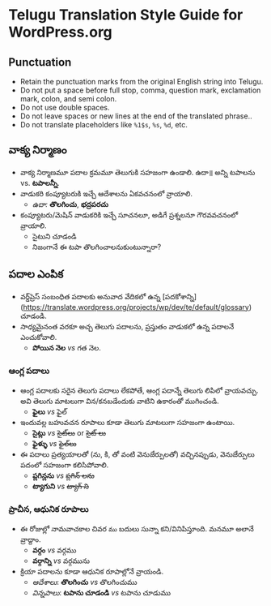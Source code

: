 # Telugu Translation Style Guide for WordPress.org

## Punctuation
* Retain the punctuation marks from the original English string into Telugu.
* Do not put a space before full stop, comma, question mark, exclamation mark, colon, and semi colon.
* Do not use double spaces.
* Do not leave spaces or new lines at the end of the translated phrase..
* Do not translate placeholders like `%1$s`, `%s`, `%d`, etc.


## వాక్య నిర్మాణం
* వాక్య నిర్మాణమూ పదాల క్రమమూ తెలుగుకి సహజంగా ఉండాలి. ఉదా॥ అన్ని టపాలను vs. **టపాలన్నీ**.
* వాడుకరి కంప్యూటరుకి ఇచ్చే ఆదేశాలను ఏకవచనంలో వ్రాయాలి.
  * *ఉదా:* **తొలగించు**, **భద్రపరచు**
* కంప్యూటరు/మెషిన్ వాడుకరికి ఇచ్చే సూచనలూ, అడిగే ప్రశ్నలనూ గౌరవవచనంలో వ్రాయాలి.
  * సైటుని చూడండి
  * నిజంగానే ఈ టపా తొలగించాలనుకుంటున్నారా?
 

## పదాల ఎంపిక
* వర్డ్‌ప్రెస్ సంబంధిత పదాలకు అనువాద వేదికలో ఉన్న [పదకోశాన్ని]  (https://translate.wordpress.org/projects/wp/dev/te/default/glossary) చూడండి. 
* సాధ్యమైనంత వరకూ అచ్చ తెలుగు పదాలను, ప్రస్తుతం వాడుకలో ఉన్న పదాలనే ఎంచుకోవాలి.
  * **పోయిన నెల** *vs* గత నెల.

### ఆంగ్ల పదాలు
* ఆంగ్ల పదాలకు సరైన తెలుగు పదాలు లేకపోతే, ఆంగ్ల పదాన్నే తెలుగు లిపిలో వ్రాయవచ్చు. అవి తెలుగు మాటలుగా విన/కనబడేందుకు వాటిని ఉకారంతో ముగించండి. 
  * **ఫైలు** *vs* ఫైల్
* ఇందువల్ల బహువచన రూపాలు కూడా తెలుగు మాటలుగా సహజంగా ఉంటాయి.
  * **సైట్లు** *vs* ~~సైట్‌లు~~ or ~~సైట్ లు~~
  * **ఫైళ్ళు** *vs* ~~ఫైల్‌లు~~
* ఈ పదాలు ప్రత్యయాలతో (ను, కి, తో వంటి వెనుజేర్పులతో) వచ్చినప్పుడు, వెనుజేర్పులు పదంలో సహజంగా కలిసిపోవాలి.
  * **ప్లగిన్లను** *vs* ~~ప్లగిన్ లను~~
  * **ట్యాగుని** *vs* ~~ట్యాగ్ ని~~
  
### ప్రాచీన, ఆధునిక రూపాలు
* ఈ రోజుల్లో నామవాచకాల చివర `ము` బదులు సున్నా కని/వినిపిస్తూంది. మనమూ అలానే వ్రాద్దాం.
  * **వర్గం** *vs* వర్గము
  * **వర్గాన్ని** *vs* వర్గమును
* క్రియా పదాలను కూడా ఆధునిక రూపాల్లోనే వ్రాయండి.
  * *ఆదేశాలు*: **తొలగించు** *vs* తొలగించుము
  * *విన్నపాలు*: **టపాను చూడండి** *vs* టపాను చూడుము
